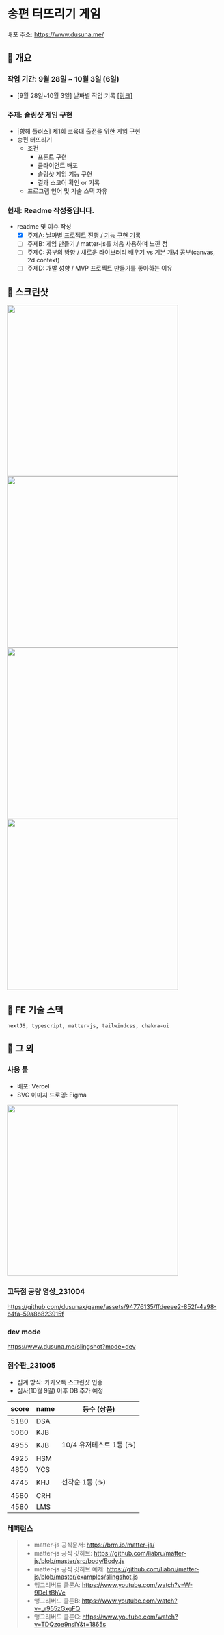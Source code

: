 # 송편 터뜨리기 게임 

배포 주소: https://www.dusuna.me/

## 📌 개요

### 작업 기간: 9월 28일 ~ 10월 3일 (6일)
- [9월 28일~10월 3일] 날짜별 작업 기록 [[링크]](https://github.com/dusunax/game/issues/2)

### 주제: 슬링샷 게임 구현
- [항해 플러스] 제1회 코육대 출전을 위한 게임 구현
- 송편 터뜨리기
  - 조건
    - 프론트 구현
    - 클라이언트 배포
    - 슬링샷 게임 기능 구현
    - 결과 스코어 확인 or 기록
  - 프로그램 언어 및 기술 스택 자유

### 현재: Readme 작성중입니다.

- readme 및 이슈 작성
  -[x] [주제A: 날짜별 프로젝트 진행 / 기능 구현 기록](https://github.com/dusunax/game/issues/2)
  -[ ] 주제B: 게임 만들기 / matter-js를 처음 사용하며 느낀 점
  -[ ] 주제C: 공부의 방향 / 새로운 라이브러리 배우기 vs 기본 개념 공부(canvas, 2d context)
  -[ ] 주제D: 개발 성향 / MVP 프로젝트 만들기를 좋아하는 이유 

## 📌 스크린샷

<img src="https://github.com/dusunax/game/assets/94776135/e779c2a2-2ceb-48ec-bc88-9dde66a48416" width="400px" />
<img src="https://github.com/dusunax/game/assets/94776135/6bc32a30-8743-44d1-9ba9-0a20caf25dcf" width="400px" />
<img src="https://github.com/dusunax/game/assets/94776135/5817a15a-6224-49aa-a464-1c95a2769c8b" width="400px" />
<img src="https://github.com/dusunax/game/assets/94776135/662be609-96b2-4292-8638-a6a23f606309" width="400px" />

## 📌 FE 기술 스택
```
nextJS, typescript, matter-js, tailwindcss, chakra-ui
```

## 📌 그 외

### 사용 툴
- 배포: Vercel
- SVG 이미지 드로잉: Figma
<img src="https://github.com/dusunax/game/assets/94776135/1c2b0602-f8fd-4644-8326-017a57269f01" width="400px" />

### 고득점 공량 영상_231004

https://github.com/dusunax/game/assets/94776135/ffdeeee2-852f-4a98-b4fa-59a8b823915f

### dev mode
https://www.dusuna.me/slingshot?mode=dev

### 점수판_231005

- 집계 방식: 카카오톡 스크린샷 인증
- 심사(10월 9일) 이후 DB 추가 예정

| score | name | 등수 (상품) |
| --- | --- | --- |
| 5180 | DSA |  |
| 5060 | KJB |  |
| 4955 | KJB | 10/4 유저테스트 1등 (☕️) |
| 4925 | HSM |  |
| 4850 | YCS |  |
| 4745 | KHJ | 선착순 1등 (☕️) |
| 4580 | CRH |  |
| 4580 | LMS |  |


### 레퍼런스
> - matter-js 공식문서: https://brm.io/matter-js/
> - matter-js 공식 깃허브: https://github.com/liabru/matter-js/blob/master/src/body/Body.js
> - matter-js 공식 깃허브 예제: https://github.com/liabru/matter-js/blob/master/examples/slingshot.js
> - 앵그리버드 클론A: https://www.youtube.com/watch?v=W-9DcLtBhVc
> - 앵그리버드 클론B: https://www.youtube.com/watch?v=_r955zGxgFQ
> - 앵그리버드 클론C: https://www.youtube.com/watch?v=TDQzoe9nslY&t=1865s
